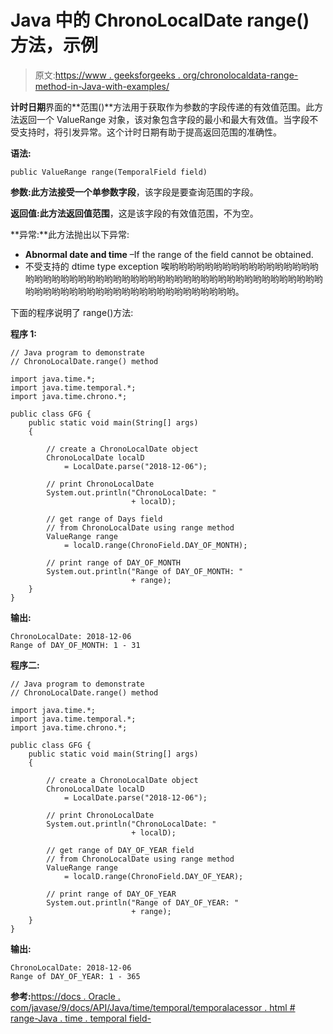 # Java 中的 ChronoLocalDate range()方法，示例

> 原文:[https://www . geeksforgeeks . org/chronolocaldata-range-method-in-Java-with-examples/](https://www.geeksforgeeks.org/chronolocaldate-range-method-in-java-with-examples/)

**计时日期**界面的**范围()**方法用于获取作为参数的字段传递的有效值范围。此方法返回一个 ValueRange 对象，该对象包含字段的最小和最大有效值。当字段不受支持时，将引发异常。这个计时日期有助于提高返回范围的准确性。

**语法:**

```
public ValueRange range(TemporalField field)

```

**参数:**此方法接受一个单参数**字段**，该字段是要查询范围的字段。

**返回值:**此方法返回**值范围**，这是该字段的有效值范围，不为空。

**异常:**此方法抛出以下异常:

*   **Abnormal date and time** –If the range of the field cannot be obtained.
*   不受支持的 dtime type exception 唉哟哟哟哟哟哟哟哟哟哟哟哟哟哟哟哟哟哟哟哟哟哟哟哟哟哟哟哟哟哟哟哟哟哟哟哟哟哟哟哟哟哟哟哟哟哟哟哟哟哟哟哟哟哟哟哟哟哟哟哟哟哟哟哟哟哟哟哟哟哟哟哟哟哟哟。

下面的程序说明了 range()方法:

**程序 1:**

```
// Java program to demonstrate
// ChronoLocalDate.range() method

import java.time.*;
import java.time.temporal.*;
import java.time.chrono.*;

public class GFG {
    public static void main(String[] args)
    {

        // create a ChronoLocalDate object
        ChronoLocalDate localD
            = LocalDate.parse("2018-12-06");

        // print ChronoLocalDate
        System.out.println("ChronoLocalDate: "
                           + localD);

        // get range of Days field
        // from ChronoLocalDate using range method
        ValueRange range
            = localD.range(ChronoField.DAY_OF_MONTH);

        // print range of DAY_OF_MONTH
        System.out.println("Range of DAY_OF_MONTH: "
                           + range);
    }
}
```

**输出:**

```
ChronoLocalDate: 2018-12-06
Range of DAY_OF_MONTH: 1 - 31

```

**程序二:**

```
// Java program to demonstrate
// ChronoLocalDate.range() method

import java.time.*;
import java.time.temporal.*;
import java.time.chrono.*;

public class GFG {
    public static void main(String[] args)
    {

        // create a ChronoLocalDate object
        ChronoLocalDate localD
            = LocalDate.parse("2018-12-06");

        // print ChronoLocalDate
        System.out.println("ChronoLocalDate: "
                           + localD);

        // get range of DAY_OF_YEAR field
        // from ChronoLocalDate using range method
        ValueRange range
            = localD.range(ChronoField.DAY_OF_YEAR);

        // print range of DAY_OF_YEAR
        System.out.println("Range of DAY_OF_YEAR: "
                           + range);
    }
}
```

**输出:**

```
ChronoLocalDate: 2018-12-06
Range of DAY_OF_YEAR: 1 - 365

```

**参考:**[https://docs . Oracle . com/javase/9/docs/API/Java/time/temporal/temporalacessor . html # range-Java . time . temporal field-](https://docs.oracle.com/javase/9/docs/api/java/time/temporal/TemporalAccessor.html#range-java.time.temporal.TemporalField-)